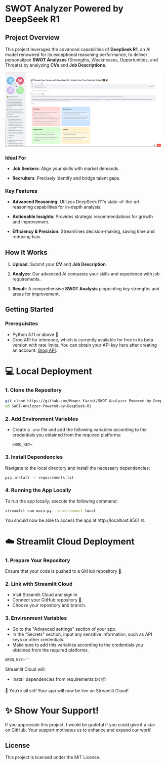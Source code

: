 SWOT Analyzer Powered by DeepSeek R1
================================================================

Project Overview
----------------

This project leverages the advanced capabilities of **DeepSeek R1**, an AI model renowned for its exceptional reasoning performance, to deliver personalized **SWOT Analyses** (Strengths, Weaknesses, Opportunities, and Threats) by analyzing **CVs** and **Job Descriptions**.

![Example Image](demo.PNG)
### Ideal For

*   **Job Seekers**: Align your skills with market demands.
    
*   **Recruiters**: Precisely identify and bridge talent gaps.
    

### Key Features

*   **Advanced Reasoning**: Utilizes DeepSeek R1's state-of-the-art reasoning capabilities for in-depth analysis.
    
*   **Actionable Insights**: Provides strategic recommendations for growth and improvement.
    
*   **Efficiency & Precision**: Streamlines decision-making, saving time and reducing bias.
    

How It Works
------------

1.  **Upload**: Submit your **CV** and **Job Description**.
    
2.  **Analyze**: Our advanced AI compares your skills and experience with job requirements.
    
3.  **Result**: A comprehensive **SWOT Analysis** pinpointing key strengths and areas for improvement.
    

Getting Started
---------------

### Prerequisites

*   Python 3.11 or above 🐍
*   Groq API for inference, which is currently available for free in its beta version with rate limits. You can obtain your API key here after creating an account: [Groq API](https://console.groq.com/keys).
    

# 💻 Local Deployment
### 1. Clone the Repository
```bash
git clone https://github.com/Mouez-Yazidi/SWOT-Analyzer-Powered-by-DeepSeek-R1.git
cd SWOT-Analyzer-Powered-by-DeepSeek-R1
```
### 2. Add Environment Variables

* Create a `.env` file and add the following variables according to the credentials you obtained from the required platforms:

    ```plaintext
    GROQ_KEY=
    ```
    
### 3. Install Dependencies
Navigate to the local directory and install the necessary dependencies:
```bash
pip install -r requirements.txt
```

### 4. Running the App Locally
To run the app locally, execute the following command:

```bash
streamlit run main.py --environment local
```
You should now be able to access the app at http://localhost:8501 🌐.

# ☁️ Streamlit Cloud Deployment
### 1. Prepare Your Repository
Ensure that your code is pushed to a GitHub repository 📂.

### 2. Link with Streamlit Cloud
* Visit Streamlit Cloud and sign in.
* Connect your GitHub repository 🔗.
* Choose your repository and branch.

### 3. Environment Variables
* Go to the "Advanced settings" section of your app.
* In the "Secrets" section, input any sensitive information, such as API keys or other credentials.
* Make sure to add this variables according to the credentials you obtained from the required platforms.
```csharp
GROQ_KEY=""
```
Streamlit Cloud will:
* Install dependencies from requirements.txt 📦

🎉 You’re all set! Your app will now be live on Streamlit Cloud!

# ✨ Show Your Support!
If you appreciate this project, I would be grateful if you could give it a star on GitHub. Your support motivates us to enhance and expand our work!

License
-------

This project is licensed under the MIT License.
